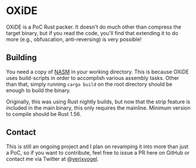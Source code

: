 # OXiDE

OXiDE is a PoC Rust packer. It doesn't do much other than compress the target binary, but if you read the code,
you'll find that extending it to do more (e.g., obfuscation, anti-reversing) is very possible!

## Building

You need a copy of [NASM](https://www.nasm.us/) in your working directory. This is because OXiDE uses build-scripts
in order to accomplish various assembly tasks. Other than that, simply running `cargo build` on the root directory
should be enough to build the binary.

Originally, this was using Rust nightly builds, but now that the strip feature is included in the main binary,
this only requires the mainline. Minimum version to compile should be Rust 1.56.

## Contact

This is still an ongoing project and I plan on revamping it into more than just a PoC, so if you want to contribute,
feel free to issue a PR here on GitHub or contact me via Twitter at @[verixvogel](https://twitter.com/verixvogel).
